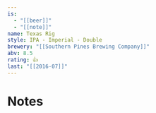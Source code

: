 ```yaml
---
is:
  - "[[beer]]"
  - "[[note]]"
name: Texas Rig
style: IPA - Imperial - Double
brewery: "[[Southern Pines Brewing Company]]"
abv: 8.5
rating: 👍
last: "[[2016-07]]"
---
```

# Notes

